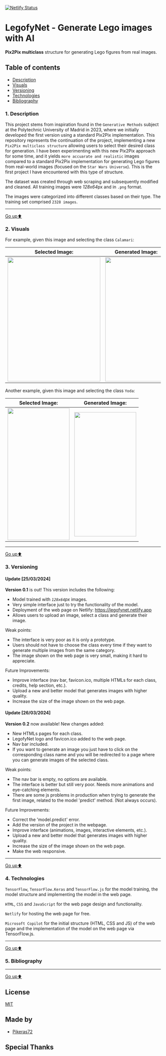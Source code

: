 [![Netlify Status](https://api.netlify.com/api/v1/badges/1e2c56ef-5136-4b17-af53-6c53023dc125/deploy-status)](https://app.netlify.com/sites/legofynet/deploys)

<a name="top"></a>
# LegofyNet - Generate Lego images with AI
**Pix2Pix multiclass** structure for generating Lego figures from real images. 

## Table of contents
* [Description](#description)
* [Visuals](#visuals)
* [Versioning](#versioning)
* [Technologies](#technologies)
* [Bibliography](#bibliography)
 
<a name="description"></a>
### 1. Description
This project stems from inspiration found in the `Generative Methods` subject at the Polytechnic University of Madrid in 2023, where we initially developed the first version using a standard Pix2Pix implementation. This repository represents the continuation of the project, implementing a new `Pix2Pix multiclass structure` allowing users to select their desired class for generation. I have been experimenting with this new Pix2Pix approach for some time, and it yields `more accuarate and realistic` images compared to a standard Pix2Pix implementation for generating Lego figures from real-world images (focused on the `Star Wars Universe`). This is the first project I have encountered with this type of structure.

The dataset was created through web scraping and subsequently modified and cleaned. All training images were *128x64*px and in `.png` format.

The images were categorized into different classes based on their type. The training set comprised `2328 images`.

---
 
[Go up⬆️](#top)

<a name="visuals"></a>
### 2. Visuals

For example, given this image and selecting the class `Calamari`:

|**Selected Image:**|**Generated Image:**|
|-------------------|--------------------|
|<img src="https://github.com/Pikeras72/LegofyNet/assets/90858639/588ecaea-0792-4393-9413-23804ff5a772" width="300" height="400">| <img src="https://github.com/Pikeras72/LegofyNet/assets/90858639/ff27e42f-2cf3-4ee5-bd56-0daed0188b46" width="200" height="400">|

Another example, given this image and selecting the class `Yoda`:

|**Selected Image:**|**Generated Image:**|
|-------------------|--------------------|
|<img src="https://github.com/Pikeras72/LegofyNet/assets/90858639/aa7c357a-36d7-4609-ab52-e6e8852582c0" width="200" height="425">| <img src="https://github.com/Pikeras72/LegofyNet/assets/90858639/b7a285a1-94da-4125-8d4a-1e931d2e1d67" width="200" height="400">|

---
 
[Go up⬆️](#top)


 
<a name="versioning"></a>
### 3. Versioning
 #### Update [25/03/2024]

**Version 0.1** is out! This version includes the following:

-  Model trained with *`128x64`px* images.
-  Very simple interface just to try the functionality of the model.
-  Deployment of the web page on Netlify: https://legofynet.netlify.app
-  Allows users to upload an image, select a class and generate their image.

Weak points:

- The interface is very poor as it is only a prototype.
- Users should not have to choose the class every time if they want to generate multiple images from the same category.
- The image shown on the web page is very small, making it hard to appreciate.
  
Future Improvements:

-  Improve interface (nav bar, favicon.ico, multiple HTMLs for each class, credits, help section, etc.).
-  Upload a new and better model that generates images with higher quality.
-  Increase the size of the image shown on the web page.

#### Update [26/03/2024]

**Version 0.2** now available! New changes added:

-  New HTMLs pages for each class.
-  LegofyNet logo and favicon.ico added to the web page.
-  Nav bar included.
-  If you want to generate an image you just have to click on the corresponding class name and you will be redirected to a page where you can generate images of the selected class.

 Weak points:

-  The nav bar is empty, no options are available.
-  The interface is better but still very poor. Needs more animations and eye-catching elements.
-  There are some js problems in production when trying to generate the first image, related to the model 'predict' method. (Not always occurs).
  
Future Improvements:

-   Correct the 'model.predict' error.
-   Add the version of the project in the webpage.
-   Improve interface (animations, images, interactive elements, etc.).
-   Upload a new and better model that generates images with higher quality.
-   Increase the size of the image shown on the web page.
-   Make the web responsive.

---
  
[Go up⬆️](#top)
 
<a name="technologies"></a>
### 4. Technologies

`TensorFlow`, `TensorFlow.Keras` and `TensorFlow.js` for the model training, the model structure and implementing the model in the web page.

`HTML`, `CSS` and `JavaScript` for the web page design and functionality.

`Netlify` for hosting the web page for free.

`Microsoft Copilot` for the initial structure (HTML, CSS and JS) of the web page and the implementation of the model on the web page via TensorFlow.js.

---
 
[Go up⬆️](#top)

<a name="bibliography"></a>
### 5. Bibliography



 ---
 
[Go up⬆️](#top)

## License

[MIT](LICENSE)

## Made by

- [Pikeras72](https://github.com/Pikeras72)
  
## Special Thanks

